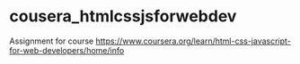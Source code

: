# cousera_htmlcssjsforwebdev
Assignment for course https://www.coursera.org/learn/html-css-javascript-for-web-developers/home/info
